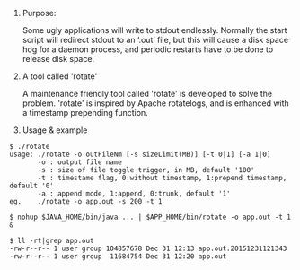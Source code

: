 1) Purpose:

   Some ugly applications will write to stdout endlessly. Normally the start script will redirect stdout to an ‘.out’ file, but this will cause a disk space hog for a daemon process, and periodic restarts have to be done to release disk space.

2) A tool called 'rotate'

   A maintenance friendly tool called 'rotate' is developed to solve the problem. 'rotate' is inspired by Apache rotatelogs, and is enhanced with a timestamp prepending function.

3) Usage & example
````
$ ./rotate
usage: ./rotate -o outFileNm [-s sizeLimit(MB)] [-t 0|1] [-a 1|0]
       -o : output file name
       -s : size of file toggle trigger, in MB, default '100'
       -t : timestame flag, 0:without timestamp, 1:prepend timestamp, default '0'
       -a : append mode, 1:append, 0:trunk, default '1'
eg.    ./rotate -o app.out -s 200 -t 1

$ nohup $JAVA_HOME/bin/java ... | $APP_HOME/bin/rotate -o app.out -t 1 &

$ ll -rt|grep app.out
-rw-r--r-- 1 user group 104857678 Dec 31 12:13 app.out.20151231121343
-rw-r--r-- 1 user group  11684754 Dec 31 12:20 app.out

